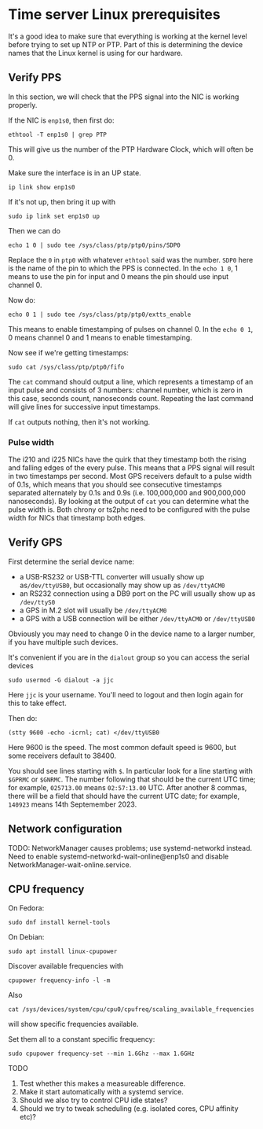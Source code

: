 # Time server Linux prerequisites

It's a good idea to make sure that everything is working at the kernel level before trying to set up NTP or PTP.
Part of this is determining the device names that the Linux kernel is using for our hardware.

## Verify PPS

In this section, we will check that the PPS signal into the NIC is working properly.

If the NIC is `enp1s0`, then first do:

```
ethtool -T enp1s0 | grep PTP
```

This will give us the number of the PTP Hardware Clock, which will often be 0.

Make sure the interface is in an UP state.

```
ip link show enp1s0
```

If it's not up, then bring it up with

```
sudo ip link set enp1s0 up
```

Then we can do 

```
echo 1 0 | sudo tee /sys/class/ptp/ptp0/pins/SDP0
```

Replace the `0` in `ptp0` with whatever `ethtool` said was the number.
`SDP0` here is the name of the pin to which the PPS is connected. In the `echo 1 0`, 1 means to use the pin for input and 0 means the pin should use input channel 0.


Now do:
```
echo 0 1 | sudo tee /sys/class/ptp/ptp0/extts_enable
```

This means to enable timestamping of pulses on channel 0. In the `echo 0 1`, 0 means channel 0 and 1 means to enable timestamping.


Now see if we're getting timestamps:

```
sudo cat /sys/class/ptp/ptp0/fifo
```

The `cat` command should output a line, which represents a timestamp of an input pulse and consists of 3 numbers: channel number, which is zero in this case, seconds count, nanoseconds count. Repeating the last command will give lines for successive input timestamps.

If `cat` outputs nothing, then it's not working.

### Pulse width

The i210 and i225 NICs have the quirk that they timestamp both the rising and falling edges of the every pulse. This means that a PPS signal will result
in two timestamps per second. Most GPS receivers default to a pulse width of 0.1s, which means that you should see consecutive timestamps separated alternately
by 0.1s and 0.9s (i.e. 100,000,000 and 900,000,000 nanoseconds).
By looking at the output of `cat` you can determine what the pulse width is.
Both chrony or ts2phc need to be configured with the pulse width for NICs that timestamp both edges.

## Verify GPS

First determine the serial device name:

* a USB-RS232 or USB-TTL converter will usually show up as`/dev/ttyUSB0`, but occasionally may show up as `/dev/ttyACM0`
* an RS232 connection using a DB9 port on the PC will usually show up as `/dev/ttyS0`
* a GPS in M.2 slot will usually be `/dev/ttyACM0`
* a GPS with a USB connection will be either `/dev/ttyACM0` or `/dev/ttyUSB0`

Obviously you may need to change 0 in the device name to a larger number, if you have multiple such devices.

It's convenient if you are in the `dialout` group so you can access the serial devices

```
sudo usermod -G dialout -a jjc
```

Here `jjc` is your username. You'll need to logout and then login again for this to take effect.

Then do:

```
(stty 9600 -echo -icrnl; cat) </dev/ttyUSB0
```

Here 9600 is the speed. The most common default speed is 9600, but some receivers default to 38400.

You should see  lines starting with `$`.
In particular look for a line starting with `$GPRMC` or `$GNRMC`. The number following that should be the current UTC time;
for example, `025713.00` means `02:57:13.00` UTC.
After another 8 commas, there will be a field that should have the current UTC date;
for example, `140923` means 14th Septemember 2023.

## Network configuration

TODO: NetworkManager causes problems; use systemd-networkd instead.
Need to enable systemd-networkd-wait-online@enp1s0 and
disable NetworkManager-wait-online.service.

## CPU frequency

On Fedora:

```
sudo dnf install kernel-tools
```

On Debian:

```
sudo apt install linux-cpupower
```

Discover available frequencies with

```
cpupower frequency-info -l -m
```

Also

```
cat /sys/devices/system/cpu/cpu0/cpufreq/scaling_available_frequencies
```

will show specific frequencies available.

Set them all to a constant specific frequency:

```
sudo cpupower frequency-set --min 1.6Ghz --max 1.6GHz
```

TODO
1. Test whether this makes a measureable difference.
2. Make it start automatically with a systemd service.
3. Should we also try to control CPU idle states?
4. Should we try to tweak scheduling (e.g. isolated cores, CPU affinity etc)?


